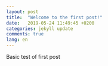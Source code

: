 ```yaml
---
layout: post
title:  "Welcome to the first post!"
date:   2019-05-24 11:49:45 +0200
categories: jekyll update
comments: true
lang: en
---
```



Basic test of first post
